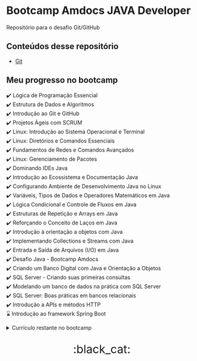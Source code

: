 # Bootcamp Amdocs JAVA Developer
Repositório para o desafio Git/GitHub

## Conteúdos desse repositório
- [Git](git.md)

## Meu progresso no bootcamp
:heavy_check_mark: Lógica de Programação Essencial  
:heavy_check_mark: Estrutura de Dados e Algoritmos  
:heavy_check_mark: Introdução ao Git e GitHub  
:heavy_check_mark: Projetos Ágeis com SCRUM  
:heavy_check_mark: Linux: Introdução ao Sistema Operacional e Terminal  
:heavy_check_mark: Linux: Diretórios e Comandos Essenciais  
:heavy_check_mark: Fundamentos de Redes e Comandos Avançados  
:heavy_check_mark: Linux: Gerenciamento de Pacotes  
:heavy_check_mark: Dominando IDEs Java  
:heavy_check_mark: Introdução ao Ecossistema e Documentação Java  
:heavy_check_mark: Configurando Ambiente de Desenvolvimento Java no Linux  
:heavy_check_mark: Variáveis, Tipos de Dados e Operadores Matemáticos em Java  
:heavy_check_mark: Lógica Condicional e Controle de Fluxos em Java  
:heavy_check_mark: Estruturas de Repetição e Arrays em Java  
:heavy_check_mark: Reforçando o Conceito de Laços em Java  
:heavy_check_mark: Introdução à orientação a objetos com Java  
:heavy_check_mark: Implementando Collections e Streams com Java  
:heavy_check_mark: Entrada e Saída de Arquivos (I/O) em Java  
:heavy_check_mark: Desafio Java - Bootcamp Amdocs  
:heavy_check_mark: Criando um Banco Digital com Java e Orientação a Objetos  
:heavy_check_mark: SQL Server - Criando suas primeiras consultas  
:heavy_check_mark: Modelando um banco de dados na prática com SQL Server  
:heavy_check_mark: SQL Server: Boas práticas em bancos relacionais  
:heavy_check_mark: Introdução a APIs e métodos HTTP  
:hourglass: Introdução ao framework Spring Boot  

<details>
<summary>Currículo restante no bootcamp</summary>
<li>Simplificando Projetos Java com o Spring Boot</li>
<li>Introdução aos Conceitos de API e Clean Architecture</li>
<li>Desafio Java - Bootcamp Amdocs 2</li>
<li>Desenvolvendo um sistema de gerenciamento de pessoas em API REST com Spring Boot</li>
</ul>
</details>

<p style="font-size:30px" align="center">:black_cat:</p>

